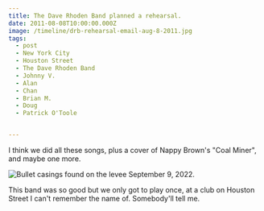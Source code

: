 ```yaml
---
title: The Dave Rhoden Band planned a rehearsal.
date: 2011-08-08T10:00:00.000Z
image: /timeline/drb-rehearsal-email-aug-8-2011.jpg
tags:
  - post
  - New York City
  - Houston Street
  - The Dave Rhoden Band
  - Johnny V.
  - Alan
  - Chan
  - Brian M.
  - Doug
  - Patrick O'Toole


---
```


I think we did all these songs, plus a cover of Nappy Brown's "Coal Miner", and maybe one more.

![Bullet casings found on the levee September 9, 2022.](/static/img/timeline/drb-rehearsal-email-aug-8-2011.jpg)

This band was so good but we only got to play once, at a club on Houston Street I can't remember the name of.
Somebody'll tell me.

